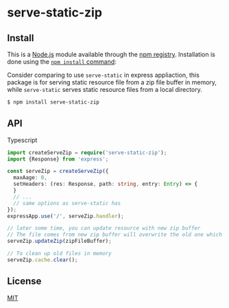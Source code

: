 # serve-static-zip

<!-- [![NPM Version][npm-image]][npm-url]
[![NPM Downloads][downloads-image]][downloads-url]
[![Linux Build][travis-image]][travis-url]
[![Windows Build][appveyor-image]][appveyor-url]
[![Test Coverage][coveralls-image]][coveralls-url] -->

## Install

This is a [Node.js](https://nodejs.org/en/) module available through the
[npm registry](https://www.npmjs.com/). Installation is done using the
[`npm install` command](https://docs.npmjs.com/getting-started/installing-npm-packages-locally):

Consider comparing to use `serve-static` in express appliaction, this package is for
serving static resource file from a zip file buffer in memory, while `serve-static` 
serves static resource files from a local directory.


```sh
$ npm install serve-static-zip
```

## API

<!-- eslint-disable no-unused-vars -->
Typescript
```ts
import createServeZip = require('serve-static-zip');
import {Response} from 'express';

const serveZip = createServeZip({
  maxAage: 0,
  setHeaders: (res: Response, path: string, entry: Entry) => {
  }
  // ...
  // same options as serve-static has
});
expressApp.use('/', serveZip.handler);

// later some time, you can update resource with new zip buffer
// The file comes from new zip buffer will overwrite the old one which has same path
serveZip.updateZip(zipFileBuffer);

// To clean up old files in memory
serveZip.cache.clear();
```


## License

[MIT](LICENSE)

[npm-image]: https://img.shields.io/npm/v/serve-static.svg
[npm-url]: https://npmjs.org/package/serve-static
[travis-image]: https://img.shields.io/travis/expressjs/serve-static/master.svg?label=linux
[travis-url]: https://travis-ci.org/expressjs/serve-static
[appveyor-image]: https://img.shields.io/appveyor/ci/dougwilson/serve-static/master.svg?label=windows
[appveyor-url]: https://ci.appveyor.com/project/dougwilson/serve-static
[coveralls-image]: https://img.shields.io/coveralls/expressjs/serve-static/master.svg
[coveralls-url]: https://coveralls.io/r/expressjs/serve-static
[downloads-image]: https://img.shields.io/npm/dm/serve-static.svg
[downloads-url]: https://npmjs.org/package/serve-static
